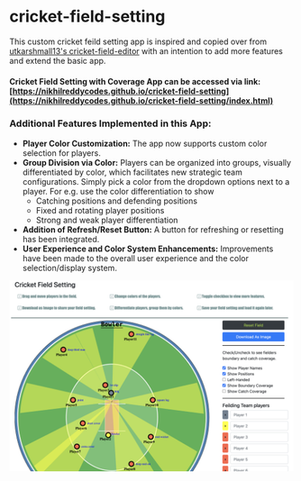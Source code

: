 # cricket-field-setting

This custom cricket feild setting app is inspired and copied over from [utkarshmall13's cricket-field-editor](https://utkarshmall13.github.io/cricket-field-editor/) with an intention to add more features and extend the basic app.

#### Cricket Field Setting with Coverage App can be accessed via link: [https://nikhilreddycodes.github.io/cricket-field-setting](https://nikhilreddycodes.github.io/cricket-field-setting/index.html)

### Additional Features Implemented in this App:
- **Player Color Customization:**  The app now supports custom color selection for players.
- **Group Division via Color:** Players can be organized into groups, visually differentiated by color, which facilitates new strategic team configurations. Simply pick a color from the dropdown options next to a player. For e.g. use the color differentiation to show
    + Catching positions and defending positions
    + Fixed and rotating player positions
    + Strong and weak player differentiation
- **Addition of Refresh/Reset Button:** A button for refreshing or resetting has been integrated.
- **User Experience and Color System Enhancements:** Improvements have been made to the overall user experience and the color selection/display system.

![alt text][logo]

[logo]: cfs.png "This is a Screenshot of this Cricket Field Setting App"